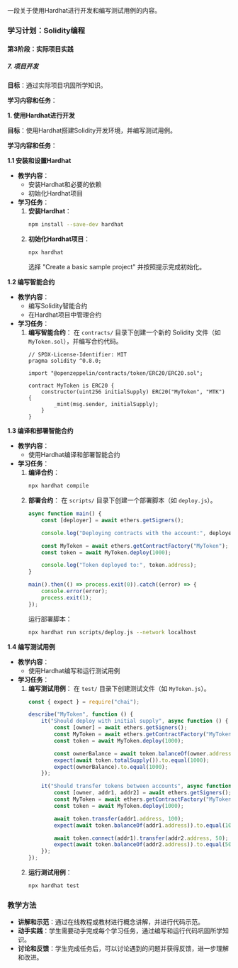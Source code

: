 一段关于使用Hardhat进行开发和编写测试用例的内容。

### 学习计划：Solidity编程

#### 第3阶段：实际项目实践

##### 7. 项目开发

**目标**：通过实际项目巩固所学知识。

**学习内容和任务**：

**1. 使用Hardhat进行开发**

**目标**：使用Hardhat搭建Solidity开发环境，并编写测试用例。

**学习内容和任务**：

**1.1 安装和设置Hardhat**
- **教学内容**：
  - 安装Hardhat和必要的依赖
  - 初始化Hardhat项目
- **学习任务**：
  1. **安装Hardhat**：
     ```bash
     npm install --save-dev hardhat
     ```
  2. **初始化Hardhat项目**：
     ```bash
     npx hardhat
     ```
     选择 "Create a basic sample project" 并按照提示完成初始化。

**1.2 编写智能合约**
- **教学内容**：
  - 编写Solidity智能合约
  - 在Hardhat项目中管理合约
- **学习任务**：
  1. **编写智能合约**：
     在 `contracts/` 目录下创建一个新的 Solidity 文件（如 `MyToken.sol`），并编写合约代码。
     ```solidity
     // SPDX-License-Identifier: MIT
     pragma solidity ^0.8.0;

     import "@openzeppelin/contracts/token/ERC20/ERC20.sol";

     contract MyToken is ERC20 {
         constructor(uint256 initialSupply) ERC20("MyToken", "MTK") {
             _mint(msg.sender, initialSupply);
         }
     }
     ```

**1.3 编译和部署智能合约**
- **教学内容**：
  - 使用Hardhat编译和部署智能合约
- **学习任务**：
  1. **编译合约**：
     ```bash
     npx hardhat compile
     ```
  2. **部署合约**：
     在 `scripts/` 目录下创建一个部署脚本（如 `deploy.js`）。
     ```javascript
     async function main() {
         const [deployer] = await ethers.getSigners();

         console.log("Deploying contracts with the account:", deployer.address);

         const MyToken = await ethers.getContractFactory("MyToken");
         const token = await MyToken.deploy(1000);

         console.log("Token deployed to:", token.address);
     }

     main().then(() => process.exit(0)).catch((error) => {
         console.error(error);
         process.exit(1);
     });
     ```
     运行部署脚本：
     ```bash
     npx hardhat run scripts/deploy.js --network localhost
     ```

**1.4 编写测试用例**
- **教学内容**：
  - 使用Hardhat编写和运行测试用例
- **学习任务**：
  1. **编写测试用例**：
     在 `test/` 目录下创建测试文件（如 `MyToken.js`）。
     ```javascript
     const { expect } = require("chai");

     describe("MyToken", function () {
         it("Should deploy with initial supply", async function () {
             const [owner] = await ethers.getSigners();
             const MyToken = await ethers.getContractFactory("MyToken");
             const token = await MyToken.deploy(1000);

             const ownerBalance = await token.balanceOf(owner.address);
             expect(await token.totalSupply()).to.equal(1000);
             expect(ownerBalance).to.equal(1000);
         });

         it("Should transfer tokens between accounts", async function () {
             const [owner, addr1, addr2] = await ethers.getSigners();
             const MyToken = await ethers.getContractFactory("MyToken");
             const token = await MyToken.deploy(1000);

             await token.transfer(addr1.address, 100);
             expect(await token.balanceOf(addr1.address)).to.equal(100);

             await token.connect(addr1).transfer(addr2.address, 50);
             expect(await token.balanceOf(addr2.address)).to.equal(50);
         });
     });
     ```
  2. **运行测试用例**：
     ```bash
     npx hardhat test
     ```

### 教学方法
- **讲解和示范**：通过在线教程或教材进行概念讲解，并进行代码示范。
- **动手实践**：学生需要动手完成每个学习任务，通过编写和运行代码巩固所学知识。
- **讨论和反馈**：学生完成任务后，可以讨论遇到的问题并获得反馈，进一步理解和改进。
 
